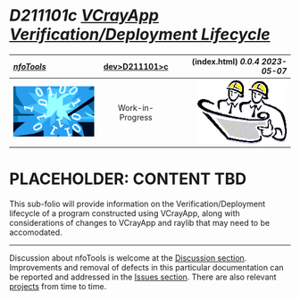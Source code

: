 <!-- index.md 0.0.4                 UTF-8                          2023-05-07
     ----1----|----2----|----3----|----4----|----5----|----6----|----7----|--*

            D211101c: VCRAYLIB VERIFICATION/DEPLOYMENT LIFECYCLE
     -->

# ***D211101c** [VCrayApp Verification/Deployment Lifecycle](.)*

| ***[nfoTools](../../../)*** | [dev](../../)[>D211101](../)[>c](.) | (index.html) ***0.0.4 2023-05-07*** |
| :--                |       :-:          | --: |
| ![nfotools](../../../images/nfoWorks-2014-06-02-1702-LogoSmall.png) | Work-in-Progress | ![Hard Hat Area](../../../images/hardhat-logo.gif) |

# PLACEHOLDER: CONTENT TBD

This sub-folio will provide information on the Verification/Deployment lifecycle
of a program constructed using VCrayApp, along with considerations of changes
to VCrayApp and raylib that may need to be accomodated.

----

Discussion about nfoTools is welcome at the
[Discussion section](https://github.com/orcmid/nfoTools/discussions).
Improvements and removal of defects in this particular documentation can be
reported and addressed in the
[Issues section](https://github.com/orcmid/nfoTools/issues).  There are also
relevant [projects](https://github.com/orcmid/nfoTools/projects?type=classic)
from time to time.

<!-- ----1----|----2----|----3----|----4----|----5----|----6----|----7----|--*

     0.0.4 2023-05-07T18:47Z Transpose to shorter URL location
     0.0.3 2023-02-10T18:51Z Repurpose to Verification/Deployment Lifecycle
     0.0.2 2022-06-11T21:17Z Bring top banner up to standard
     0.0.1 2022-06-10T02:32Z Remove commented out boilerplate for now
     0.0.0 2022-06-10T00:41Z Create Initial Placeholder

                       *** end D161101c/index.md ***
     -->
